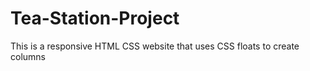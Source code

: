 # Tea-Station-Project

This is a responsive HTML CSS website that uses CSS floats to create columns
